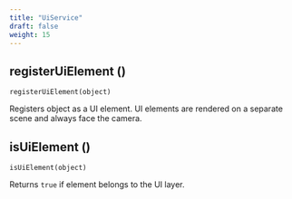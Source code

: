 ```yaml
---
title: "UiService"
draft: false
weight: 15
---
```


## registerUiElement ()

`registerUiElement(object)`

Registers object as a UI element. UI elements are rendered on a separate scene and always face the camera.

## isUiElement ()

`isUiElement(object)`

Returns `true` if element belongs to the UI layer.
